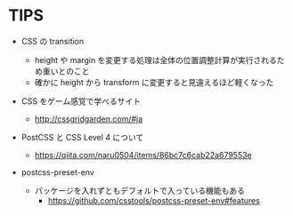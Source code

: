 # TIPS

- CSS の transition
  * height や margin を変更する処理は全体の位置調整計算が実行されるため重いとのこと
  * 確かに height から transform に変更すると見違えるほど軽くなった

- CSS をゲーム感覚で学べるサイト
  * http://cssgridgarden.com/#ja

- PostCSS と CSS Level 4 について
  * https://qiita.com/naru0504/items/86bc7c6cab22a679553e

- postcss-preset-env
  * パッケージを入れずともデフォルトで入っている機能もある
    + https://github.com/csstools/postcss-preset-env#features